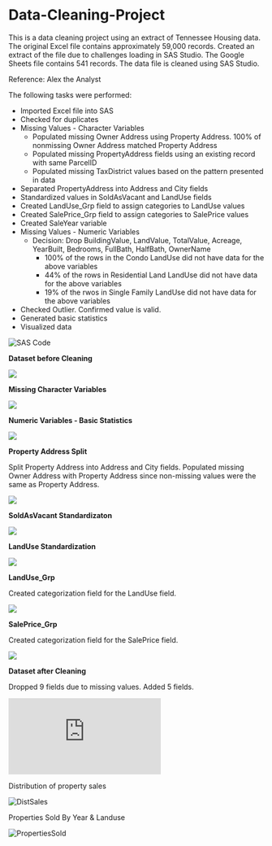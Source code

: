# Data-Cleaning-Project

This is a data cleaning project using an extract of Tennessee Housing data.  The original Excel file contains approximately 59,000 records.  Created an extract of the file due to challenges loading in SAS Studio.  The Google Sheets file contains 541 records. The data file is cleaned using SAS Studio.

Reference:  Alex the Analyst

The following tasks were performed:
- Imported Excel file into SAS
- Checked for duplicates
- Missing Values - Character Variables
  - Populated missing Owner Address using Property Address. 100% of nonmissing Owner Address matched Property Address
  - Populated missing PropertyAddress fields using an existing record with same ParcelID
  - Populated missing TaxDistrict values based on the pattern presented in data
- Separated PropertyAddress into Address and City fields
- Standardized values in SoldAsVacant and LandUse fields
- Created LandUse_Grp field to assign categories to LandUse values
- Created SalePrice_Grp field to assign categories to SalePrice values
- Created SaleYear variable
- Missing Values - Numeric Variables
  - Decision: Drop BuildingValue, LandValue, TotalValue, Acreage, YearBuilt, Bedrooms, FullBath, HalfBath, OwnerName
    - 100% of the rows in the Condo LandUse did not have data for the above variables
    - 44% of the rows in Residential Land LandUse did not have data for the above variables
    - 19% of the rwos in Single Family LandUse did not have data for the above variables
- Checked Outlier.  Confirmed value is valid.
- Generated basic statistics
- Visualized data

![SAS Code](https://github.com/Sarah269/Data-Cleaning-Project/blob/main/TN_541_DataCleaningII.sas)

<b> Dataset before Cleaning</b>

![](https://github.com/Sarah269/Data-Cleaning-Project/blob/main/Dataset%20Before%20Cleaning.png)

<b> Missing Character Variables </b>

![](https://github.com/Sarah269/Data-Cleaning-Project/blob/main/Missing%20Character%20Variables.png)

<b> Numeric Variables - Basic Statistics </b>

![](https://github.com/Sarah269/Data-Cleaning-Project/blob/main/Numeric%20Variable%20Analysis.png)

<b> Property Address Split </b>
<p>Split Property Address into Address and City fields.  Populated missing Owner Address with Property Address since non-missing values were the same as Property Address.</p>

![](https://github.com/Sarah269/Data-Cleaning-Project/blob/main/PropertyAddressSplit.png)

<b> SoldAsVacant Standardizaton </b>

![](https://github.com/Sarah269/Data-Cleaning-Project/blob/main/SoldAsVacant%20Standardization.png)

<b> LandUse Standardization </b>

![](https://github.com/Sarah269/Data-Cleaning-Project/blob/main/LandUse%20Standardization.png) 

<b> LandUse_Grp </b>

<p>Created categorization field for the LandUse field.</p>

![](https://github.com/Sarah269/Data-Cleaning-Project/blob/main/LandUse_LandUseGrp.png)

<b>SalePrice_Grp </b>
<p>Created categorization field for the SalePrice field.</p>

![](https://github.com/Sarah269/Data-Cleaning-Project/blob/main/SalePrice_Grp.png)

<b> Dataset after Cleaning </b>
<p>Dropped 9 fields due to missing values.  Added 5 fields.</p>

![Post-cleaned dataset stats & graphs PDF](https://github.com/Sarah269/Data-Cleaning-Project/blob/main/TN_StatsGraphs.pdf)

<p>  Distribution of property sales</p>

![DistSales](https://github.com/Sarah269/Data-Cleaning-Project/blob/main/TN_DistSalesPrice.png)

<p> Properties Sold By Year & Landuse</p>

![PropertiesSold](https://github.com/Sarah269/Data-Cleaning-Project/blob/main/TN_NumSoldByYr.png)

